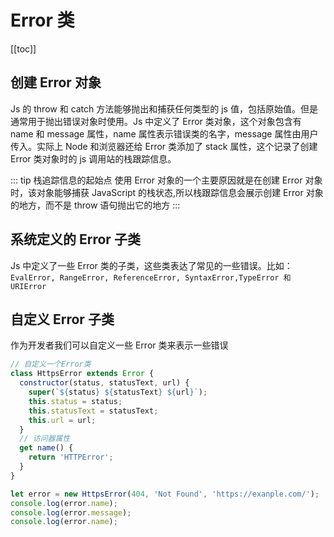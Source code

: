 # Error 类

[[toc]]

## 创建 Error 对象

Js 的 throw 和 catch 方法能够抛出和捕获任何类型的 js 值，包括原始值。但是通常用于抛出错误对象时使用。Js 中定义了 Error 类对象，这个对象包含有 name 和 message 属性，name 属性表示错误类的名字，message 属性由用户传入。实际上 Node 和浏览器还给 Error 类添加了 stack 属性，这个记录了创建 Error 类对象时的 js 调用站的栈跟踪信息。

::: tip 栈追踪信息的起始点
使用 Error 对象的一个主要原因就是在创建 Error 对象时，该对象能够捕获 JavaScript 的栈状态,所以栈跟踪信息会展示创建 Error 对象的地方，而不是 throw 语句抛出它的地方
:::

## 系统定义的 Error 子类

Js 中定义了一些 Error 类的子类，这些类表达了常见的一些错误。比如：`EvalError, RangeError, ReferenceError, SyntaxError,TypeError 和 URIError`

## 自定义 Error 子类

作为开发者我们可以自定义一些 Error 类来表示一些错误

```js
// 自定义一个Error类
class HttpsError extends Error {
  constructor(status, statusText, url) {
    super(`${status} ${statusText} ${url}`);
    this.status = status;
    this.statusText = statusText;
    this.url = url;
  }
  // 访问器属性
  get name() {
    return 'HTTPError';
  }
}

let error = new HttpsError(404, 'Not Found', 'https://exanple.com/');
console.log(error.name);
console.log(error.message);
console.log(error.name);
```
